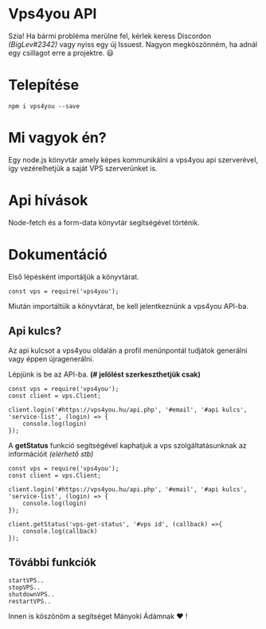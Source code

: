 # Vps4you API

Szia! Ha bármi probléma merülne fel, kérlek keress Discordon *(BigLev#2342)* vagy nyiss egy új Issuest. Nagyon megköszönném, ha adnál egy csillagot erre a projektre. :smiley: 

# Telepítése
```
npm i vps4you --save
```
# Mi vagyok én?
Egy node.js könyvtár amely képes kommunikálni a vps4you api szerverével, így vezérelhetjük a saját VPS szerverünket is.

# Api hívások
Node-fetch és a form-data könyvtár segítségével történik.

# Dokumentáció

Első lépésként importáljük a könyvtárat.

```
const vps = require('vps4you');
```
Miután importáltük a könyvtárat, be kell jelentkeznünk a vps4you API-ba.

## Api kulcs?
Az api kulcsot a vps4you oldalán a profil menünpontál tudjátok generálni vagy éppen újragenerálni. 

Lépjünk is be az API-ba. **(# jelölést szerkeszthetjük csak)**

```
const vps = require('vps4you'); 
const client = vps.Client;

client.login('#https://vps4you.hu/api.php', '#email', '#api kulcs', 'service-list', (login) => {
    console.log(login)
}); 
```
A **getStatus** funkció segítségével kaphatjuk a vps szolgáltatásunknak az információit *(elérhető stb)*

```
const vps = require('vps4you'); 
const client = vps.Client;

client.login('#https://vps4you.hu/api.php', '#email', '#api kulcs', 'service-list', (login) => {
    console.log(login)
}); 

client.getStatus('vps-get-status', '#vps id', (callback) =>{
    console.log(callback)
});
``` 

## Tövábbi funkciók

```
startVPS..
stopVPS..
shutdownVPS..
restartVPS..
```

Innen is köszönöm a segítséget Mányoki Ádámnak :heart: !
